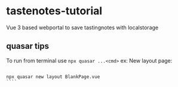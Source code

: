 # tastenotes-tutorial
Vue 3 based webportal to save tastingnotes with localstorage

## quasar tips
To run from terminal use ```` npx quasar ...<cmd> ````
ex:
New layout page:

`````

npx quasar new layout BlankPage.vue
````

